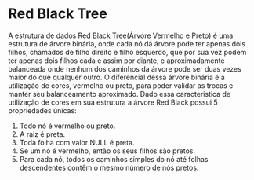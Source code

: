 # Red Black Tree 

A estrutura de dados Red Black Tree(Árvore Vermelho e Preto) é uma estrutura de árvore binária, onde cada nó dá árvore pode ter apenas dois filhos, chamados de filho direito e filho esquerdo, que por sua vez podem ter apenas dois filhos cada e assim por diante, e aproximadamente balanceada onde nenhum dos caminhos da árvore pode ser duas vezes maior do que qualquer outro. O diferencial dessa árvore binária é a utilização de cores, vermelho ou preto, para poder validar as trocas e manter seu balanceamento aproximado. Dado essa caracteristica de utilização de cores em sua estrutura a árvore Red Black possui 5 propriedades únicas:  

1. Todo nó é vermelho ou preto.
2. A raiz é preta.
3. Toda folha com valor NULL é preta.
4. Se um nó é vermelho, então os seus filhos são pretos.
5. Para cada nó, todos os caminhos simples do nó até folhas descendentes contêm o mesmo número de nós pretos.
